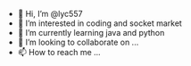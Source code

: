 - 👋 Hi, I’m @lyc557
- 👀 I’m interested in coding and socket market
- 🌱 I’m currently learning java and python
- 💞️ I’m looking to collaborate on ...
- 📫 How to reach me ...

<!---
lyc557/lyc557 is a ✨ special ✨ repository because its `README.md` (this file) appears on your GitHub profile.
You can click the Preview link to take a look at your changes.
--->
